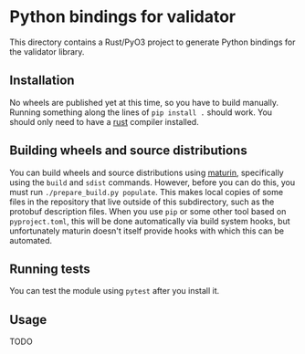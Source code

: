 # Python bindings for validator

This directory contains a Rust/PyO3 project to generate Python bindings for the
validator library.

## Installation

No wheels are published yet at this time, so you have to build manually.
Running something along the lines of `pip install .` should work. You should
only need to have a [rust](https://www.rust-lang.org/tools/install) compiler
installed.

## Building wheels and source distributions

You can build wheels and source distributions using
[maturin](https://github.com/PyO3/maturin), specifically using the `build` and
`sdist` commands. However, before you can do this, you must run
`./prepare_build.py populate`. This makes local copies of some files in the
repository that live outside of this subdirectory, such as the protobuf
description files. When you use `pip` or some other tool based on
`pyproject.toml`, this will be done automatically via build system hooks, but
unfortunately maturin doesn't itself provide hooks with which this can be
automated.

## Running tests

You can test the module using `pytest` after you install it.

## Usage

TODO
